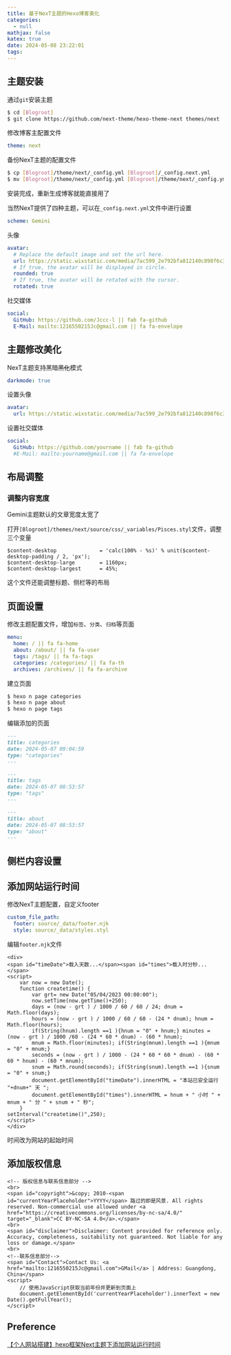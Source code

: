 ```yaml
---
title: 基于NexT主题的Hexo博客美化
categories:
  - null
mathjax: false
katex: true
date: 2024-05-08 23:22:01
tags:
---
```



## 主题安装

通过`git`安装主题

```sh
$ cd [Blogroot]
$ git clone https://github.com/next-theme/hexo-theme-next themes/next
```
<!--more-->

修改博客主配置文件

```yml [Blogroot]/_config.yml
theme: next
```

备份NexT主题的配置文件

```sh
$ cp [Blogroot]/theme/next/_config.yml [Blogroot]/_config.next.yml
$ mv [Blogroot]/theme/next/_config.yml [Blogroot]/theme/next/_config.yml.template
```

安装完成，重新生成博客就能直接用了

当然NexT提供了四种主题，可以在`_config.next.yml`文件中进行设置

```yml [Blogroot]/_config.next.yml
scheme: Gemini
```

头像

```yml [Blogroot]/_config.next.yml
avatar:
  # Replace the default image and set the url here.
  url: https://static.wixstatic.com/media/7ac599_2e792bfa812140c898f6c3a78e4ab78f~mv2.png/v1/fill/w_951,h_1046,al_c,q_90,usm_0.66_1.00_0.01,enc_auto/7ac599_2e792bfa812140c898f6c3a78e4ab78f~mv2.png #/images/avatar.gif
  # If true, the avatar will be displayed in circle.
  rounded: true
  # If true, the avatar will be rotated with the cursor.
  rotated: true
```

社交媒体

```yml [Blogroot]/_config.next.yml
social:
  GitHub: https://github.com/Jccc-l || fab fa-github
  E-Mail: mailto:1216550215Jc@gmail.com || fa fa-envelope
```

## 主题修改美化

NexT主题支持黑暗~~黑化~~模式

```yml [Blogroot]/_config.next.yml
darkmode: true
```

设置头像

```yml [Blogroot]/_config.next.yml
avatar:
  url: https://static.wixstatic.com/media/7ac599_2e792bfa812140c898f6c3a78e4ab78f~mv2.png/v1/fill/w_951,h_1046,al_c,q_90,usm_0.66_1.00_0.01,enc_auto/7ac599_2e792bfa812140c898f6c3a78e4ab78f~mv2.png
```

设置社交媒体

```yml [Blogroot]/_config.next.yml
social:
  GitHub: https://github.com/yourname || fab fa-github
  #E-Mail: mailto:yourname@gmail.com || fa fa-envelope
```

## 布局调整

### 调整内容宽度

Gemini主题默认的文章宽度太宽了

打开`[Blogroot]/themes/next/source/css/_variables/Pisces.styl`文件，调整三个变量

```styl [Blogroot]/themes/next/source/css/_variables/Pisces.styl
$content-desktop              = 'calc(100% - %s)' % unit($content-desktop-padding / 2, 'px');
$content-desktop-large        = 1160px;
$content-desktop-largest      = 45%;
```

这个文件还能调整标题、侧栏等的布局

## 页面设置

修改主题配置文件，增加`标签`、`分类`、`归档`等页面

```yml [Blogroot]/_config.next.yml
menu:
  home: / || fa fa-home
  about: /about/ || fa fa-user
  tags: /tags/ || fa fa-tags
  categories: /categories/ || fa fa-th
  archives: /archives/ || fa fa-archive
```

建立页面

```sh
$ hexo n page categories
$ hexo n page about
$ hexo n page tags
```

编辑添加的页面

```md [Blogroot]/source/categories/index.md
---
title: categories
date: 2024-05-07 09:04:59
type: "categories"
---
```

```md [Blogroot]/source/tags/index.md
---
title: tags
date: 2024-05-07 08:53:57
type: "tags"
---
```

```md [Blogroot]/source/about/index.md
---
title: about
date: 2024-05-07 08:53:57
type: "about"
---
```

## 侧栏内容设置

## 添加网站运行时间

修改NexT主题配置，自定义footer

```yml [Blogroot]/_config.next.yml
custom_file_path:
  footer: source/_data/footer.njk
  style: source/_data/styles.styl
```

编辑`footer.njk`文件

```njk [Blogroot]/source/_data/footer.njk
<div>
<span id="timeDate">载入天数...</span><span id="times">载入时分秒...</span>
<script>
    var now = new Date();
    function createtime() {
        var grt= new Date("05/04/2023 00:00:00");
        now.setTime(now.getTime()+250);
        days = (now - grt ) / 1000 / 60 / 60 / 24; dnum = Math.floor(days);
        hours = (now - grt ) / 1000 / 60 / 60 - (24 * dnum); hnum = Math.floor(hours);
        if(String(hnum).length ==1 ){hnum = "0" + hnum;} minutes = (now - grt ) / 1000 /60 - (24 * 60 * dnum) - (60 * hnum);
        mnum = Math.floor(minutes); if(String(mnum).length ==1 ){mnum = "0" + mnum;}
        seconds = (now - grt ) / 1000 - (24 * 60 * 60 * dnum) - (60 * 60 * hnum) - (60 * mnum);
        snum = Math.round(seconds); if(String(snum).length ==1 ){snum = "0" + snum;}
        document.getElementById("timeDate").innerHTML = "本站已安全运行 "+dnum+" 天 ";
        document.getElementById("times").innerHTML = hnum + " 小时 " + mnum + " 分 " + snum + " 秒";
    }
setInterval("createtime()",250);
</script>
</div>
```

时间改为网站的起始时间

## 添加版权信息

```njk [Blogroot]/source/_data/footer.njk
<!-- 版权信息与联系信息部分 -->
<br>
<span id="copyright">&copy; 2010-<span id="currentYearPlaceholder">YYYY</span> 路过的即是风景. All rights reserved. Non-commercial use allowed under <a href="https://creativecommons.org/licenses/by-nc-sa/4.0/" target="_blank">CC BY-NC-SA 4.0</a>.</span>
<br>
<span id="disclaimer">Disclaimer: Content provided for reference only. Accuracy, completeness, suitability not guaranteed. Not liable for any loss or damage.</span>
<br>
<!--联系信息部分-->
<span id="Contact">Contact Us: <a href="mailto:1216550215Jc@gmail.com">GMail</a> | Address: Guangdong, China</span>
<script>
    // 使用JavaScript获取当前年份并更新到页面上
    document.getElementById('currentYearPlaceholder').innerText = new Date().getFullYear();
</script>
```

## Preference

[【个人网站搭建】hexo框架Next主题下添加网站运行时间](https://blog.csdn.net/wangqingchuan92/article/details/126346205)
